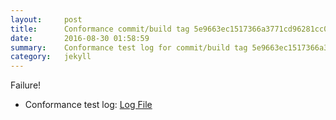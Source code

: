 ```yaml
---
layout:     post
title:      Conformance commit/build tag 5e9663ec1517366a3771cd96281cc02513b6160a
date:       2016-08-30 01:58:59
summary:    Conformance test log for commit/build tag 5e9663ec1517366a3771cd96281cc02513b6160a.
category:   jekyll
---
```


Failure!

- Conformance test log: [Log File](http://s3-us-west-2.amazonaws.com/kraken-e2e-logs/conformance/41/build-log.txt)
